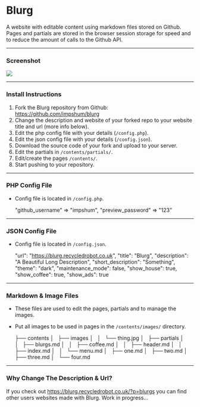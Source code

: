 # Blurg

A website with editable content using markdown files stored on Github. Pages and partials are stored in the browser session storage for speed and to reduce the amount of calls to the Github API.

* * *

### Screenshot

![](ss.jpg)

* * *

### Install Instructions

1.  Fork the Blurg repository from Github: <https://github.com/impshum/blurg>
2.  Change the description and website of your forked repo to your website title and url (more info below).
3.  Edit the php config file with your details (`/config.php`).
4.  Edit the json config file with your details (`/config.json`).
5.  Download the source code of your fork and upload to your server.
6.  Edit the partials in `/contents/partials/`.
7.  Edit/create the pages `/contents/`.
8.  Start pushing to your repository.

* * *

### PHP Config File

-   Config file is located in `/config.php`.


    "github_username" => "impshum",
    "preview_password" => "123"

* * *

### JSON Config File

-   Config file is located in `/config.json`.


    "url": "https://blurg.recycledrobot.co.uk",
    "title": "Blurg",
    "description": "A Beautiful Long Description",
    "short_description": "Something",
    "theme": "dark",
    "maintenance_mode": false,
    "show_house": true,
    "show_coffee": true,
    "show_ads": true

* * *

### Markdown & Image Files

-   These files are used to edit the pages, partials and to manage the images.
-   Put all images to be used in pages in the `/contents/images/` directory.


    ├── contents
    │   ├── images
    │   │   └── thing.jpg
    │   ├── partials
    │   │   ├── blurgs.md
    │   │   ├── coffee.md
    │   │   ├── header.md
    │   │   ├── index.md
    │   │   └── menu.md
    │   ├── one.md
    │   ├── two.md
    │   ├── three.md
    │   └── four.md

* * *

### Why Change The Description & Url?

If you check out <https://blurg.recycledrobot.co.uk/?p=blurgs> you can find other users websites made with Blurg. Work in progress...
